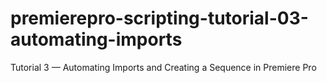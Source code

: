 # premierepro-scripting-tutorial-03-automating-imports
Tutorial 3 — Automating Imports and Creating a Sequence in Premiere Pro
